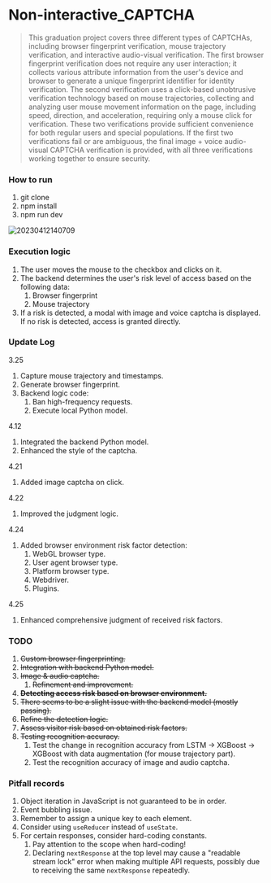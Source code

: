 # Non-interactive_CAPTCHA

> This graduation project covers three different types of CAPTCHAs, including browser fingerprint verification, mouse trajectory verification, and interactive audio-visual verification. The first browser fingerprint verification does not require any user interaction; it collects various attribute information from the user's device and browser to generate a unique fingerprint identifier for identity verification. The second verification uses a click-based unobtrusive verification technology based on mouse trajectories, collecting and analyzing user mouse movement information on the page, including speed, direction, and acceleration, requiring only a mouse click for verification. These two verifications provide sufficient convenience for both regular users and special populations. If the first two verifications fail or are ambiguous, the final image + voice audio-visual CAPTCHA verification is provided, with all three verifications working together to ensure security.

### How to run

1. git clone
2. npm install
3. npm run dev

![20230412140709](https://typora-1309407228.cos.ap-shanghai.myqcloud.com/20230412140709.png)

### Execution logic

1. The user moves the mouse to the checkbox and clicks on it.
2. The backend determines the user's risk level of access based on the following data:
   1. Browser fingerprint
   2. Mouse trajectory
3. If a risk is detected, a modal with image and voice captcha is displayed. If no risk is detected, access is granted directly.

### Update Log

3.25
1. Capture mouse trajectory and timestamps.
2. Generate browser fingerprint.
3. Backend logic code:
   1. Ban high-frequency requests.
   2. Execute local Python model.

4.12
1. Integrated the backend Python model.
2. Enhanced the style of the captcha.

4.21
1. Added image captcha on click.

4.22
1. Improved the judgment logic.

4.24
1. Added browser environment risk factor detection:
   1. WebGL browser type.
   2. User agent browser type.
   3. Platform browser type.
   4. Webdriver.
   5. Plugins.

4.25
1. Enhanced comprehensive judgment of received risk factors.
   
### TODO

1. ~~Custom browser fingerprinting.~~
2. ~~Integration with backend Python model.~~
3. ~~Image & audio captcha.~~
   1. ~~Refinement and improvement.~~
4. ~~**Detecting access risk based on browser environment.**~~
5. ~~There seems to be a slight issue with the backend model (mostly passing).~~
6. ~~Refine the detection logic.~~
7. ~~Assess visitor risk based on obtained risk factors.~~
8. ~~Testing recognition accuracy.~~
   1. Test the change in recognition accuracy from LSTM -> XGBoost -> XGBoost with data augmentation (for mouse trajectory part).
   2. Test the recognition accuracy of image and audio captcha.

### Pitfall records

1. Object iteration in JavaScript is not guaranteed to be in order.
2. Event bubbling issue.
3. Remember to assign a unique key to each element.
4. Consider using `useReducer` instead of `useState`.
5. For certain responses, consider hard-coding constants.
   1. Pay attention to the scope when hard-coding!
   2. Declaring `nextResponse` at the top level may cause a "readable stream lock" error when making multiple API requests, possibly due to receiving the same `nextResponse` repeatedly.
